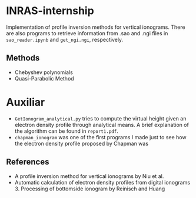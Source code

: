 # INRAS-internship

Implementation of profile inversion methods for vertical ionograms. There are also programs to retrieve information from .sao and .ngi files in `sao_reader.ipynb` and `get_ngi.ngi`, respectively.

## Methods
- Chebyshev polynomials
- Quasi-Parabolic Method

# Auxiliar

- `GetIonogram_analytical.py` tries to compute the virtual height given an electron density profile through analytical means. A brief explanation of the algorithm can be found in `report1.pdf`.
- `chapman_ionogram` was one of the first programs I made just to see how the electron density profile proposed by Chapman was

## References
- A profile inversion method for vertical ionograms by Niu et al.
- Automatic calculation of electron density profiles from digital ionograms 3. Processing of bottomside ionogram by Reinisch and Huang
